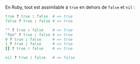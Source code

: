 En Ruby, tout est assimilable à `true` en dehors de `false` et `nil` :

```ruby
true ? true : false  # => true
false ? true : false # => true

"" ? true : false    # => true
"foo" ? true : false # => true
0 ? true : false     # => true
1 ? true : false     # => true
[] ? true : false    # => true

nil ? true : false   # => false
```

